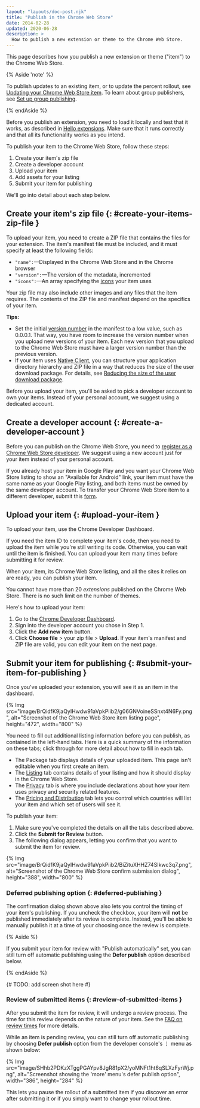 ```yaml
---
layout: "layouts/doc-post.njk"
title: "Publish in the Chrome Web Store"
date: 2014-02-28
updated: 2020-06-28
description: >
  How to publish a new extension or theme to the Chrome Web Store.
---
```


This page describes how you publish a new extension or theme ("item") to the Chrome Web Store.

{% Aside 'note' %}

To publish updates to an existing item, or to update the percent rollout, see [Updating your Chrome
Web Store item](/docs/webstore/update). To learn about group publishers, see [Set up group
publishing](/docs/webstore/group-publishers).

{% endAside %}

Before you publish an extension, you need to load it locally and test that it works, as described in
[Hello extensions][3]. Make sure that it runs correctly and that all its functionality works as you
intend.

To publish your item to the Chrome Web Store, follow these steps:

1.  Create your item's zip file
2.  Create a developer account
3.  Upload your item
4.  Add assets for your listing
5.  Submit your item for publishing

We'll go into detail about each step below.

## Create your item's zip file {: #create-your-items-zip-file }

To upload your item, you need to create a ZIP file that contains the files for your extension. The
item's manifest file must be included, and it must specify at least the following fields:

- `"name":`—Displayed in the Chrome Web Store and in the Chrome browser
- `"version":`—The version of the metadata, incremented
- `"icons":`—An array specifying the [icons][5] your item uses

Your zip file may also include other images and any files that the item requires. The contents of
the ZIP file and manifest depend on the specifics of your item.

**Tips:**

- Set the initial [version number][7] in the manifest to a low value, such as 0.0.0.1. That way, you
  have room to increase the version number when you upload new versions of your item. Each new
  version that you upload to the Chrome Web Store must have a larger version number than the
  previous version.
- If your item uses [Native Client][8], you can structure your application directory hierarchy and
  ZIP file in a way that reduces the size of the user download package. For details, see [Reducing
  the size of the user download package][9].

Before you upload your item, you'll be asked to pick a developer account to own your items. Instead
of your personal account, we suggest using a dedicated account.

## Create a developer account {: #create-a-developer-account }

Before you can publish on the Chrome Web Store, you need to [register as a Chrome Web Store
developer][10]. We suggest using a new account just for your item instead of your personal account.

If you already host your item in Google Play and you want your Chrome Web Store listing to show an
"Available for Android" link, your item must have the same name as your Google Play listing, and
both items must be owned by the same developer account. To transfer your Chrome Web Store item to a
different developer, submit this [form][11].

## Upload your item {: #upload-your-item }

To upload your item, use the Chrome Developer Dashboard.

If you need the item ID to complete your item's code, then you need to upload the item while you're
still writing its code. Otherwise, you can wait until the item is finished. You can upload your item
many times before submitting it for review.

When your item, its Chrome Web Store listing, and all the sites it relies on are ready, you can
publish your item.

<div class="aside aside--note">You cannot have more than 20 <em>extensions</em> published on the Chrome Web Store. There is no such limit on the number of themes.</div>

Here's how to upload your item:

1.  Go to the [Chrome Developer Dashboard][12].
2.  Sign into the developer account you chose in Step 1.
3.  Click the **Add new item** button.
4.  Click **Choose file** > your zip file > **Upload**. If your item's manifest and ZIP file are
    valid, you can edit your item on the next page.

## Submit your item for publishing {: #submit-your-item-for-publishing }

Once you've uploaded your extension, you will see it as an item in the dashboard.

{% Img src="image/BrQidfK9jaQyIHwdw91aVpkPiib2/g06GNVoineSSnxt4N6Fy.png",
       alt="Screenshot of the Chrome Web Store item listing page", height="472", width="800" %}

You need to fill out additional listing information before you can publish, as contained in the
left-hand tabs. Here is a quick summary of the information on these tabs; click through for more
detail about how to fill in each tab.

- The Package tab displays details of your uploaded item. This page isn't editable when you first
  create an item.
- The [Listing][13] tab contains details of your listing and how it should display in the Chrome Web
  Store.
- The [Privacy][14] tab is where you include declarations about how your item uses privacy and
  security related features.
- The [Pricing and Distribution][15] tab lets you control which countries will list your item and
  which set of users will see it.

To publish your item:

1.  Make sure you've completed the details on all the tabs described above.
2.  Click the **Submit for Review** button.
3.  The following dialog appears, letting you confirm that you want to submit the item for review.

{% Img src="image/BrQidfK9jaQyIHwdw91aVpkPiib2/BiZituXHHZ74SIkwc3q7.png",
       alt="Screenshot of the Chrome Web Store confirm submission dialog",
       height="388", width="800" %}

### Deferred publishing option {: #deferred-publishing }

The confirmation dialog shown above also lets you control the timing of your item's publishing. If
you uncheck the checkbox, your item will **not** be published immediately after its review is
complete. Instead, you'll be able to manually publish it at a time of your choosing once the review
is complete.

{% Aside %}

If you submit your item for review with "Publish automatically" set, you can still turn off
automatic publishing using the **Defer publish** option described below.

{% endAside %}

{# TODO: add screen shot here #}

### Review of submitted items {: #review-of-submitted-items }

After you submit the item for review, it will undergo a review process. The time for this review
depends on the nature of your item. See the [FAQ on review times][16] for more details.

While an item is pending review, you can still turn off automatic publishing by choosing **Defer
publish** option from the developer console's &#x22EE; menu as shown below:

{% Img src="image/SHhb2PDKzXTggPGAYpv8JgR81pX2/yoMNFt1ht6qSLXzFyrWj.png",
       alt="Screenshot showing the 'more' menu's defer publish option", width="386", height="284" %}

This lets you pause the rollout of a submitted item if you discover an error after submitting it or
if you simply want to change your rollout time.

[1]: /docs/webstore/update
[2]: /docs/webstore/group-publishers
[3]: /docs/extensions/mv3/overview/#hello-extensions
[5]: /docs/extensions/mv3/manifest/icons
[7]: /docs/extensions/mv3/manifest/version
[8]: /docs/native-client/
[9]: /docs/native-client/devguide/distributing/#reducing-the-size-of-the-user-download-package
[10]: /docs/webstore/register
[11]: https://support.google.com/chrome_webstore/contact/dev_account_transfer
[12]: https://chrome.google.com/webstore/devconsole
[13]: /docs/webstore/cws-dashboard-listing
[14]: /docs/webstore/cws-dashboard-privacy
[15]: /docs/webstore/cws-dashboard-distribution
[16]: /docs/webstore/faq#faq-listing-108
